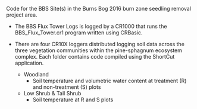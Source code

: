 Code for the BBS Site(s) in the Burns Bog 2016 burn zone seedling removal project area.

* The BBS Flux Tower Logs is logged by a CR1000 that runs the BBS_Flux_Tower.cr1 program written using CRBasic.

* There are four CR10X loggers distributed logging soil data across the three vegetation communities within the pine-sphagnum ecosystem complex.  Each folder contains code compiled using the ShortCut application.
    * Woodland
        * Soil temperature and volumetric water content at treatment (R) and non-treatment (S) plots
    * Low Shrub & Tall Shrub
        * Soil temperature at R and S plots